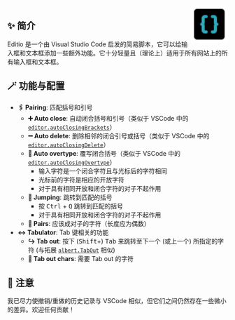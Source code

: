 <img src="./editio.svg" align="right" style="width: 6em; height: 6em; max-width: 100%;">

## ✨ 简介

Editio 是一个由 Visual Studio Code 启发的简易脚本，它可以给输入框和文本框添加一些额外功能。它十分轻量且（理论上）适用于所有网站上的所有输入框和文本框。

## 🪄 功能与配置

- **🖇️ Pairing**: 匹配括号和引号
    - **➕ Auto close**: 自动闭合括号和引号（类似于 VSCode 中的 [`editor.autoClosingBrackets`](vscode://settings/editor.autoClosingBrackets)）
    - **➖ Auto delete**: 删除相邻的闭合引号或括号（类似于 VSCode 中的 [`editor.autoClosingDelete`](vscode://settings/editor.autoClosingDelete)）
    - **🚫 Auto overtype**: 覆写闭合括号（类似于 VSCode 中的 [`editor.autoClosingOvertype`](vscode://settings/editor.autoClosingOvertype)）
        - 输入字符是一个闭合字符且与光标后的字符相同
        - 光标前的字符是相应的开放字符
        - 对于具有相同开放和闭合字符的对子不起作用
    - **🔁 Jumping**: 跳转到匹配的括号
        - 按 <kbd>Ctrl</kbd> + <kbd>Q</kbd> 跳转到匹配的括号
        - 对于具有相同开放和闭合字符的对子不起作用
    - **📜 Pairs**: 应该成对子的字符（长度应为偶数）
- **↔️ Tabulator**: Tab 键相关的功能
    - **↪️ Tab out**: 按下 (<kbd>Shift</kbd>+) <kbd>Tab</kbd> 来跳转至下一个 (或上一个) 所指定的字符 (与拓展 [`albert.TabOut`](vscode:extension/albert.TabOut) 相似)
    - **📜 Tab out chars**: 需要 Tab out 的字符

## 📃 注意

我已尽力使撤销/重做的历史记录与 VSCode 相似，但它们之间仍然存在一些微小的差异。欢迎任何贡献！
